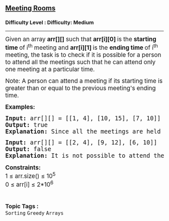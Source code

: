 <h2><a href="https://www.geeksforgeeks.org/problems/attend-all-meetings/1">Meeting Rooms</a></h2><h3>Difficulty Level : Difficulty: Medium</h3><hr><div class="problems_problem_content__Xm_eO" style="user-select: auto;"><p style="user-select: auto;"><span style="font-size: 14pt; user-select: auto;"><span style="box-sizing: border-box; margin: 0px; padding: 0px; border: 0px; vertical-align: baseline; user-select: auto;">Given an array&nbsp;</span><strong style="box-sizing: border-box; margin: 0px; padding: 0px; border: 0px; vertical-align: baseline; user-select: auto;">arr[][]</strong><span style="box-sizing: border-box; margin: 0px; padding: 0px; border: 0px; vertical-align: baseline; user-select: auto;">&nbsp;such that&nbsp;</span><strong style="box-sizing: border-box; margin: 0px; padding: 0px; border: 0px; vertical-align: baseline; user-select: auto;">arr[i][0]&nbsp;</strong><span style="box-sizing: border-box; margin: 0px; padding: 0px; border: 0px; vertical-align: baseline; user-select: auto;">is the&nbsp;</span><strong style="box-sizing: border-box; margin: 0px; padding: 0px; border: 0px; vertical-align: baseline; user-select: auto;">starting time&nbsp;</strong><span style="box-sizing: border-box; margin: 0px; padding: 0px; border: 0px; vertical-align: baseline; user-select: auto;">of i<sup style="user-select: auto;">th</sup> meeting and </span><strong style="box-sizing: border-box; margin: 0px; padding: 0px; border: 0px; vertical-align: baseline; user-select: auto;">arr[i][1]&nbsp;</strong><span style="box-sizing: border-box; margin: 0px; padding: 0px; border: 0px; vertical-align: baseline; user-select: auto;">is the&nbsp;</span><strong style="box-sizing: border-box; margin: 0px; padding: 0px; border: 0px; vertical-align: baseline; user-select: auto;">ending time&nbsp;</strong><span style="box-sizing: border-box; margin: 0px; padding: 0px; border: 0px; vertical-align: baseline; user-select: auto;">of i<sup style="user-select: auto;">th</sup> meeting, the task is to check if it is possible for a person to attend all the meetings such that he can attend only one meeting at a particular time.</span></span></p>
<p style="user-select: auto;"><span style="font-size: 14pt; user-select: auto;"><span style="box-sizing: border-box; margin: 0px; padding: 0px; border: 0px; vertical-align: baseline; user-select: auto;">Note:</span><span style="box-sizing: border-box; margin: 0px; padding: 0px; border: 0px; vertical-align: baseline; user-select: auto;"> A person can attend a meeting if its starting time is greater than or equal to the previous meeting's ending time.</span></span></p>
<p style="user-select: auto;"><span style="font-size: 14pt; user-select: auto;"><strong style="user-select: auto;">Examples:</strong></span></p>
<pre style="user-select: auto;"><span style="font-size: 14pt; user-select: auto;"><strong style="user-select: auto;">Input: </strong>arr[][] = [[1, 4], [10, 15], [7, 10]]<br style="user-select: auto;"><strong style="user-select: auto;">Output:</strong> true<br style="user-select: auto;"><strong style="user-select: auto;">Explanation: </strong>Since all the meetings are held at different times, it is possible to attend all the meetings.</span></pre>
<pre style="user-select: auto;"><span style="font-size: 14pt; user-select: auto;"><strong style="user-select: auto;">Input: </strong>arr[][] = [[2, 4], [9, 12], [6, 10]]
<strong style="user-select: auto;">Output:</strong> false
<strong style="user-select: auto;">Explanation:</strong> It is not possible to attend the second and third meetings simultaneously.<br style="user-select: auto;"></span></pre>
<p style="font-family: -apple-system, BlinkMacSystemFont, &quot;Segoe UI&quot;, Roboto, Oxygen, Ubuntu, Cantarell, &quot;Open Sans&quot;, &quot;Helvetica Neue&quot;, sans-serif; font-size: medium; white-space: normal; user-select: auto;"><span style="font-size: 14pt; user-select: auto;"><strong style="user-select: auto;">Constraints:</strong></span><br style="user-select: auto;"><span style="font-size: 14pt; user-select: auto;">1 ≤ arr.size() ≤ 10<sup style="user-select: auto;">5</sup></span><br style="user-select: auto;"><span style="font-size: 14pt; user-select: auto;">0 ≤ arr[i] ≤ 2*10<sup style="user-select: auto;">6</sup></span></p></div><br><p><span style=font-size:18px><strong>Topic Tags : </strong><br><code>Sorting</code>&nbsp;<code>Greedy</code>&nbsp;<code>Arrays</code>&nbsp;